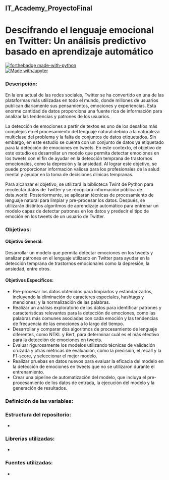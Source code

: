 ## IT_Academy_ProyectoFinal
# Descifrando el lenguaje emocional en Twitter: Un análisis predictivo basado en aprendizaje automático
[![forthebadge made-with-python](http://ForTheBadge.com/images/badges/made-with-python.svg)](https://www.python.org/)  
[![Made withJupyter](https://img.shields.io/badge/Made%20with-Jupyter-orange?style=for-the-badge&logo=Jupyter)](https://jupyter.org/try)

### Descripción:
En la era actual de las redes sociales, Twitter se ha convertido en una de las plataformas más utilizadas en todo el mundo, donde millones de usuarios publican diariamente sus pensamientos, emociones y experiencias. Esta enorme cantidad de datos proporciona una fuente rica de información para analizar las tendencias y patrones de los usuarios. 

La detección de emociones a partir de textos es uno de los desafíos más complejos en el procesamiento del lenguaje natural debido a la naturaleza multiclase del problema y la falta de conjuntos de datos etiquetados. Sin embargo, en este estudio se cuenta con un conjunto de datos ya etiquetado para la detección de emociones en tweets. En este contexto, el objetivo de este estudio es desarrollar un modelo que permita detectar emociones en los tweets con el fin de ayudar en la detección temprana de trastornos emocionales, como la depresión y la ansiedad. Al lograr este objetivo, se puede proporcionar información valiosa para los profesionales de la salud mental y ayudar en la toma de decisiones clínicas tempranas.

Para alcanzar el objetivo, se utilizará la biblioteca Twint de Python para recolectar datos de Twitter y se recopilará información pública de data.world. Posteriormente, se aplicarán técnicas de procesamiento de lenguaje natural para limpiar y pre-procesar los datos. Después, se utilizarán distintos algoritmos de aprendizaje automático para entrenar un modelo capaz de detectar patrones en los datos y predecir el tipo de emoción en los tweets de un usuario de Twitter.

### Objetivos:
#### Objetivo General:
Desarrollar un modelo que permita detectar emociones en los tweets y analizar patrones en el lenguaje utilizado en Twitter para ayudar en la detección temprana de trastornos emocionales como la depresión, la ansiedad, entre otros.

#### Objetivos Especificos:
* Pre-procesar los datos obtenidos para limpiarlos y estandarizarlos, incluyendo la eliminación de caracteres especiales, hashtags y menciones, y la normalización de las palabras.
* Realizar un análisis exploratorio de los datos para identificar patrones y características relevantes para la detección de emociones, como las palabras más comunes 
asociadas con cada emoción y las tendencias de frecuencia de las emociones a lo largo del tiempo.
* Desarrollar y comparar dos algoritmos de procesamiento de lenguaje diferentes, como NTKL y Bert, para determinar cuál es el más efectivo para la detección de emociones en tweets.
* Evaluar rigurosamente los modelos utilizando técnicas de validación cruzada y otras métricas de evaluación, como la precisión, el recall y la F1-score, y seleccionar el mejor modelo.
* Realizar pruebas en datos nuevos para evaluar la eficacia del modelo en la detección de emociones en tweets que no se utilizaron durante el entrenamiento.
* Crear una pipeline de automatización del modelo, que incluya el pre-procesamiento de los datos de entrada, la ejecución del modelo y la generación de resultados.

### Definición de las variables:


### Estructura del repositorio:
* 

### Librerias utilizadas:
* 


### Fuentes utilizadas:
* 
